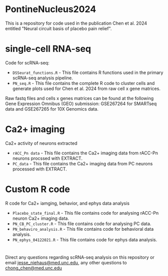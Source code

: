 # PontineNucleus2024

This is a repository for code used in the publication Chen et al. 2024 entitled "Neural circuit basis of placebo pain relief". 

# single-cell RNA-seq
  Code for scRNA-seq:
  * `DSSeurat_functions.R` - This file contains R functions used in the primary scRNA-seq analysis pipeline.
  * `PN_seq.R` - This file contains the complete R code to cluster cells and generate plots used for Chen et al. 2024 from raw cell x gene matrices.

Raw fastq files and cells x genes matrices can be found at the following Gene Expression Omnibus (GEO) submission: GSE267264 for SMARTseq data and GSE267265 for 10X Genomics data.

# Ca2+ imaging 
Ca2+ activity of neurons extracted
* `rACC_Pn data` - This file contains the Ca2+ imaging data from rACC-Pn neurons procssed with EXTRACT.
* `PC_data` - This file contains the Ca2+ imaging data from PC neurons processed with EXTRACT.

# Custom R code
R code for Ca2+ iamging, behavior, and ephys data analysis
* `Placebo_state_final.R` - This file contains code for analysing rACC-Pn neuron Ca2+ imaging data.
* `PN_CB_PC_cluster.R` - This file contains code for analysing PC data.
* `PN_behaviro_analysis.R` - This file contains code for behavioral data analysis.
* `PN_ephys_04122021.R` - This file contains code for ephys data analysis.


#
Direct any questions regarding scRNA-seq analysis on this repository or email jesse_niehaus@med.unc.edu, any other questions to chong_chen@med.unc.edu
